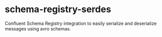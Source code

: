 # schema-registry-serdes
Confluent Schema Registry integration to easily serialize and deserialize messages using avro schemas.